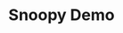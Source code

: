 ---
title: Snoopy Demo
releaser: Atari Team
platform: Atari XL/XE
group: atari
credit:
year: 1987
youtube: https://www.youtube.com/watch?v=cYTun5h5wTU 
thumbnail: https://i3.ytimg.com/vi/cYTun5h5wTU/hqdefault.jpg
draft: true
type: timeline
---